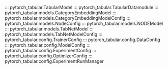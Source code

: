 ::: pytorch_tabular.TabularModel
::: pytorch_tabular.TabularDatamodule
::: pytorch_tabular.models.CategoryEmbeddingModel
::: pytorch_tabular.models.CategoryEmbeddingModelConfig
::: pytorch_tabular.models.NodeConfig
::: pytorch_tabular.models.NODEModel
::: pytorch_tabular.models.TabNetModel
::: pytorch_tabular.models.TabNetModelConfig
::: pytorch_tabular.config.TrainerConfig
::: pytorch_tabular.config.DataConfig
::: pytorch_tabular.config.ModelConfig 
::: pytorch_tabular.config.ExperimentConfig
::: pytorch_tabular.config.OptimizerConfig
::: pytorch_tabular.config.ExperimentRunManager